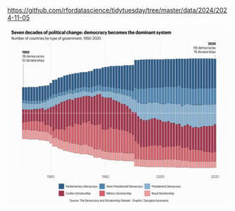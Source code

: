 https://github.com/rfordatascience/tidytuesday/tree/master/data/2024/2024-11-05

![](plots/democracy.png)
